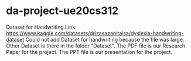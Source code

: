# da-project-ue20cs312

Dataset for Handwriting Link: https://www.kaggle.com/datasets/drizasazanitaisa/dyslexia-handwriting-dataset
Could not add Dataset for handwriting because the file was large.
Other Dataset is there in the folder "Dataset". 
The PDF file is our Research Paper for the project.
The PPT file is our presentation for the project.
